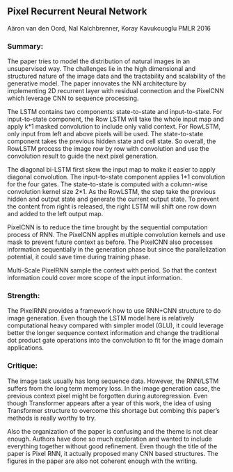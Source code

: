 ## Pixel Recurrent Neural Network
Aäron van den Oord, Nal Kalchbrenner, Koray Kavukcuoglu 
PMLR 2016

### Summary:
The paper tries to model the distribution of natural images in an unsupervised way. The challenges lie in the high dimensional and structured nature of the image data and the tractability and scalability of the generative model. The paper innovates the NN architecture by implementing 2D recurrent layer with residual connection and the PixelCNN which leverage CNN to sequence processing. 

The LSTM contains two components: state-to-state and input-to-state. For input-to-state component, the Row LSTM will take the whole input map and apply k*1 masked convolution to include only valid context. For RowLSTM, only input from left and above pixels will be used. The state-to-state component takes the previous hidden state and cell state. So overall, the RowLSTM process the image row by row with convolution and use the convolution result to guide the next pixel generation.

The diagonal bi-LSTM first skew the input map to make it easier to apply diagonal convolution. The input-to-state component applies 1\*1 convolution for the four gates. The state-to-state is computed with a column-wise convolution kernel size 2\*1. As the RowLSTM, the step take the previous hidden and output state and generate the current output state. To prevent the content from right is released, the right LSTM will shift one row down and added to the left output map.

PixelCNN is to reduce the time brought by the sequential computation process of RNN. The PixelCNN applies multiple convolution kernels and use mask to prevent future context as before. The PixelCNN also processes information sequentially in the generation phase but since the parallelization potential, it could save time during training phase.

Multi-Scale PixelRNN sample the context with period. So that the context information could cover more scope of the input information.

### Strength:
The PixelRNN provides a framework how to use RNN+CNN structure to do image generation. Even though the LSTM model here is relatively computational heavy compared with simpler model (GLU), it could leverage better the longer sequence context information and change the traditional dot product gate operations into the convolution to fit for the image domain applications.

### Critique:
The image task usually has long sequence data. However, the RNN/LSTM suffers from the long term memory loss. In the image generation case, the previous context pixel might be forgotten during autoregression. Even though Transformer appears after a year of this work, the idea of using Transformer structure to overcome this shortage but combing this paper’s methods is really worthy to try.

Also the organization of the paper is confusing and the theme is not clear enough. Authors have done so much exploration and wanted to include everything together without good refinement. Even though the title of the paper is Pixel RNN, it actually proposed many CNN based structures. The figures in the paper are also not coherent enough with the writing.
